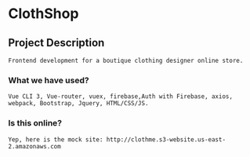 # ClothShop

## Project Description
```
Frontend development for a boutique clothing designer online store.
```

### What we have used? 
```
Vue CLI 3, Vue-router, vuex, firebase,Auth with Firebase, axios, webpack, Bootstrap, Jquery, HTML/CSS/JS. 
```

### Is this online?
```
Yep, here is the mock site: http://clothme.s3-website.us-east-2.amazonaws.com
```

